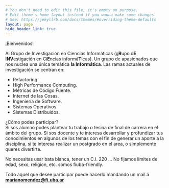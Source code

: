 ```yaml
---
# You don't need to edit this file, it's empty on purpose.
# Edit theme's home layout instead if you wanna make some changes
# See: https://jekyllrb.com/docs/themes/#overriding-theme-defaults
layout: page
hide_header_link: true
---
```


¡Bienvenidos! 

Al Grupo de Investigación en Ciencias Informáticas (g**R**upo d**E** **INV**estigación en Ci**E**ncias informá**T**icas). Un grupo de apasionados que nos nuclea una única temática **la Informática**. Las ramas actuales de investigación se centran en:

* Refactoring.
* High Performance Computing.
* Métricas de Código Fuente.
* Internet de las Cosas.
* Ingeniería de Software.
* Sistemas Operativos.
* Sistemas Distribuidos.

¿Cómo podes participar?  
Si sos alumno podes plantear tu trabajo o tesina de final de carrera en el ámbito del grupo. Si sos docente y te interesa desarrollar y profundizar tus conocimientos en algunos de los temas con el fin de generar un aporte a la disciplina, si te interesa realizar un postgrado en el area, o simplemente queres divertirte.  

No necesitas usar bata blanca, tener un C.I. 220 ...  No fijamos limites de edad, sexo, religion, etc. somos fiuba-friendly.  

Todo aquel que desee participar puede hacerlo mandando un mail a **marianomendez@fi.uba.ar**



